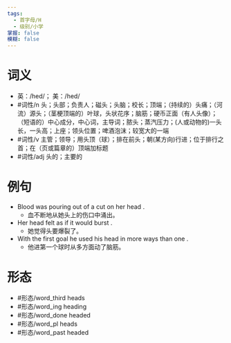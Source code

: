 ```yaml
---
tags:
  - 首字母/H
  - 级别/小学
掌握: false
模糊: false
---
```

# 词义
- 英：/hed/； 美：/hed/
- #词性/n  头；头部；负责人；磁头；头脑；校长；顶端；（持续的）头痛；（河流）源头；（茎梗顶端的）叶球，头状花序；脑筋；硬币正面（有人头像）；（短语的）中心成分，中心词，主导词；脓头；蒸汽压力；(人或动物的)一头长，一头高；上座；领头位置；啤酒泡沫；较宽大的一端
- #词性/v  主管；领导；用头顶（球）；排在前头；朝(某方向)行进；位于排行之首；在（页或篇章的）顶端加标题
- #词性/adj  头的；主要的
# 例句
- Blood was pouring out of a cut on her head .
	- 血不断地从她头上的伤口中涌出。
- Her head felt as if it would burst .
	- 她觉得头要爆裂了。
- With the first goal he used his head in more ways than one .
	- 他进第一个球时从多方面动了脑筋。
# 形态
- #形态/word_third heads
- #形态/word_ing heading
- #形态/word_done headed
- #形态/word_pl heads
- #形态/word_past headed

